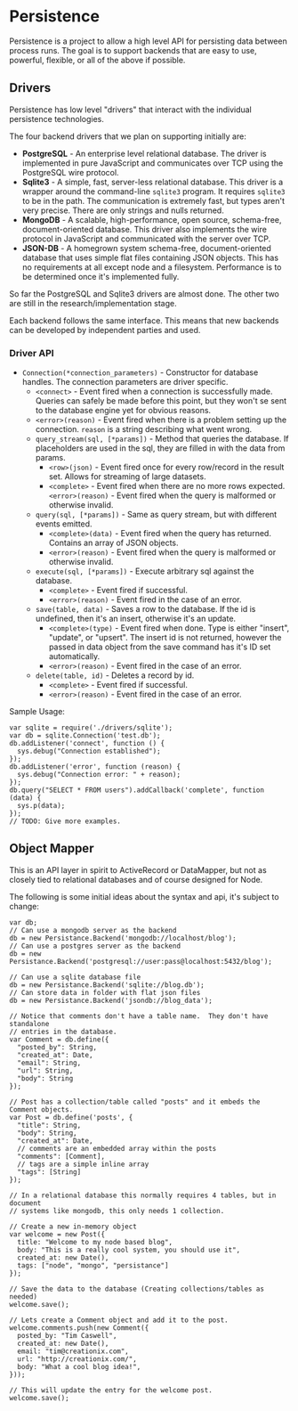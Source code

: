 # Persistence

Persistence is a project to allow a high level API for persisting data between process runs.  The goal is to support backends that are easy to use, powerful, flexible, or all of the above if possible.

## Drivers

Persistence has low level "drivers" that interact with the individual persistence technologies.

The four backend drivers that we plan on supporting initially are:

 - **PostgreSQL** - An enterprise level relational database.  The driver is implemented in pure JavaScript and communicates over TCP using the PostgreSQL wire protocol.
 - **Sqlite3** - A simple, fast, server-less relational database.  This driver is a wrapper around the command-line `sqlite3` program.  It requires `sqlite3` to be in the path.  The communication is extremely fast, but types aren't very precise.  There are only strings and nulls returned.
 - **MongoDB** - A scalable, high-performance, open source, schema-free, document-oriented database.  This driver also implements the wire protocol in JavaScript and communicated with the server over TCP.
 - **JSON-DB** - A homegrown system schema-free, document-oriented database that uses simple flat files containing JSON objects.  This has no requirements at all except node and a filesystem.  Performance is to be determined once it's implemented fully.
 
So far the PostgreSQL and Sqlite3 drivers are almost done.  The other two are still in the research/implementation stage.

Each backend follows the same interface.  This means that new backends can be developed by independent parties and used.

### Driver API

 - `Connection(*connection_parameters)` - Constructor for database handles. The connection parameters are driver specific.
   - `<connect>` - Event fired when a connection is successfully made.  Queries can safely be made before this point, but they won't se sent to the database engine yet for obvious reasons.
   - `<error>(reason)` - Event fired when there is a problem setting up the connection.  `reason` is a string describing what went wrong.
   - `query_stream(sql, [*params])` - Method that queries the database.  If placeholders are used in the sql, they are filled in with the data from params.
     - `<row>(json)` - Event fired once for every row/record in the result set.  Allows for streaming of large datasets.
     - `<complete>` - Event fired when there are no more rows expected.
       `<error>(reason)` - Event fired when the query is malformed or otherwise invalid.
   - `query(sql, [*params])` - Same as query stream, but with different events emitted.
     - `<complete>(data)` - Event fired when the query has returned.  Contains an array of JSON objects.
     - `<error>(reason)` - Event fired when the query is malformed or otherwise invalid.
   - `execute(sql, [*params])` - Execute arbitrary sql against the database.
     - `<complete>` - Event fired if successful.
     - `<error>(reason)` - Event fired in the case of an error.
   - `save(table, data)` - Saves a row to the database.  If the id is undefined, then it's an insert, otherwise it's an update.
     - `<complete>(type)` - Event fired when done.  Type is either "insert", "update", or "upsert".  The insert id is not returned, however the passed in data object from the save command has it's ID set automatically.
     - `<error>(reason)` - Event fired in the case of an error.
   - `delete(table, id)` - Deletes a record by id.
     - `<complete>` - Event fired if successful.
     - `<error>(reason)` - Event fired in the case of an error.

Sample Usage:

    var sqlite = require('./drivers/sqlite');
    var db = sqlite.Connection('test.db');
    db.addListener('connect', function () {
      sys.debug("Connection established");
    });
    db.addListener('error', function (reason) {
      sys.debug("Connection error: " + reason);
    });
    db.query("SELECT * FROM users").addCallback('complete', function (data) {
      sys.p(data);
    });
    // TODO: Give more examples.

## Object Mapper

This is an API layer in spirit to ActiveRecord or DataMapper, but not as closely tied to relational databases and of course designed for Node.

The following is some initial ideas about the syntax and api, it's subject to change:

    var db;
    // Can use a mongodb server as the backend
    db = new Persistance.Backend('mongodb://localhost/blog');
    // Can use a postgres server as the backend
    db = new Persistance.Backend('postgresql://user:pass@localhost:5432/blog');

    // Can use a sqlite database file
    db = new Persistance.Backend('sqlite://blog.db');
    // Can store data in folder with flat json files
    db = new Persistance.Backend('jsondb://blog_data');

    // Notice that comments don't have a table name.  They don't have standalone
    // entries in the database.
    var Comment = db.define({
      "posted_by": String,
      "created_at": Date,
      "email": String,
      "url": String,
      "body": String
    });

    // Post has a collection/table called "posts" and it embeds the Comment objects.
    var Post = db.define('posts', {
      "title": String,
      "body": String,
      "created_at": Date,
      // comments are an embedded array within the posts
      "comments": [Comment],
      // tags are a simple inline array
      "tags": [String]
    });

    // In a relational database this normally requires 4 tables, but in document
    // systems like mongodb, this only needs 1 collection.

    // Create a new in-memory object
    var welcome = new Post({
      title: "Welcome to my node based blog",
      body: "This is a really cool system, you should use it",
      created_at: new Date(),
      tags: ["node", "mongo", "persistance"]
    });

    // Save the data to the database (Creating collections/tables as needed)
    welcome.save();

    // Lets create a Comment object and add it to the post.
    welcome.comments.push(new Comment({
      posted_by: "Tim Caswell",
      created_at: new Date(),
      email: "tim@creationix.com",
      url: "http://creationix.com/",
      body: "What a cool blog idea!",
    }));

    // This will update the entry for the welcome post.
    welcome.save();

